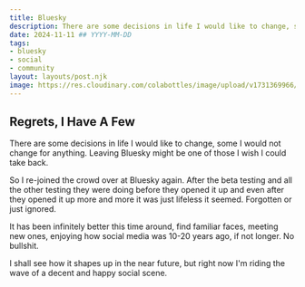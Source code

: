 ```yaml
---
title: Bluesky
description: There are some decisions in life I would like to change, some I would not change for anything. Leaving Bluesky might be one of those I wish I could take back.
date: 2024-11-11 ## YYYY-MM-DD
tags:
- bluesky
- social
- community
layout: layouts/post.njk
image: https://res.cloudinary.com/colabottles/image/upload/v1731369966/todd-social-card.png
---
```


## Regrets, I Have A Few

There are some decisions in life I would like to change, some I would not change for anything. Leaving Bluesky might be one of those I wish I could take back.

So I re-joined the crowd over at Bluesky again. After the beta testing and all the other testing they were doing before they opened it up and even after they opened it up more and more it was just lifeless it seemed. Forgotten or just ignored.

It has been infinitely better this time around, find familiar faces, meeting new ones, enjoying how social media was 10-20 years ago, if not longer. No bullshit.

I shall see how it shapes up in the near future, but right now I'm riding the wave of a decent and happy social scene.
